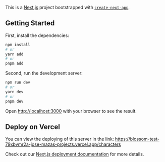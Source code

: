 This is a [Next.js](https://nextjs.org) project bootstrapped with [`create-next-app`](https://nextjs.org/docs/app/api-reference/cli/create-next-app).

## Getting Started

First, install the dependencies:

```bash
npm install
# or
yarn add
# or
pnpm add
```

Second, run the development server:

```bash
npm run dev
# or
yarn dev
# or
pnpm dev
```

Open [http://localhost:3000](http://localhost:3000) with your browser to see the result.



## Deploy on Vercel

You can view the deploying of this server in the link:
https://blossom-test-79xbvmr2a-jose-mazas-projects.vercel.app/characters

Check out our [Next.js deployment documentation](https://nextjs.org/docs/app/building-your-application/deploying) for more details.
